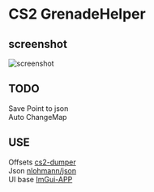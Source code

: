 # CS2 GrenadeHelper


## screenshot
![screenshot](screenshot.png) 
## TODO
  Save Point to json  
  Auto ChangeMap  
## USE
Offsets [cs2-dumper](https://github.com/a2x/cs2-dumper)   
Json  [nlohmann/json](https://github.com/nlohmann/json)  
UI base [ImGui-APP](https://github.com/SamuelTulach/ImGui-AppKit)  
